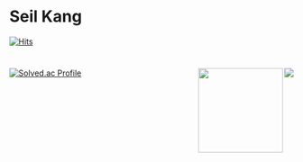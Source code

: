 # Seil Kang 
[![Hits](https://hits.seeyoufarm.com/api/count/incr/badge.svg?url=https%3A%2F%2Fgithub.com%2Fhaesoo9410&count_bg=%23EB8B10&title_bg=%23684327&icon=&icon_color=%23E7E7E7&title=VISIT&edge_flat=false)](https://github.com/seilk)
# 
<img align='right' src="http://mazassumnida.wtf/api/v2/generate_badge?boj=seilk">
<img align='right' src="https://github-readme-stats.vercel.app/api?username=seilk" height="150">


[![Solved.ac Profile](http://mazassumnida.wtf/api/v2/generate_badge?boj=seilk)](https://solved.ac/seilk/)
